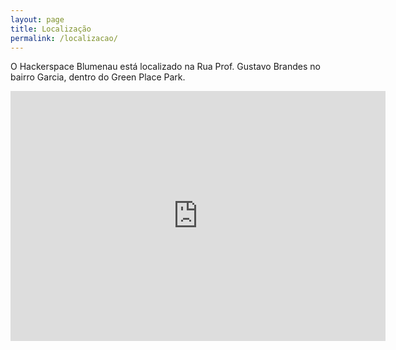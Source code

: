 ```yaml
---
layout: page
title: Localização
permalink: /localizacao/
---
```


O Hackerspace Blumenau está localizado na Rua Prof. Gustavo Brandes no bairro Garcia, dentro do Green Place Park.

<iframe src="https://www.google.com/maps/embed?pb=!1m23!1m12!1m3!1d4229.863966189835!2d-49.07064104014032!3d-26.939099427416096!2m3!1f0!2f0!3f0!3m2!1i1024!2i768!4f13.1!4m8!3e6!4m0!4m5!1s0x94df18f6e5ca420f%3A0x7caf9fd0b7471c44!2sgreen+place+blumenau!3m2!1d-26.9388646!2d-49.0685712!5e0!3m2!1spt-BR!2sbr!4v1459652260322" width="600" height="400" frameborder="0" style="border:0" allowfullscreen></iframe>